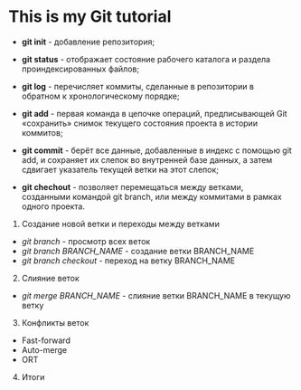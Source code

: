 # This is my Git tutorial

* **git init** - добавление репозитория;

* **git status** - отображает состояние рабочего каталога и раздела проиндексированных файлов;

* **git log** - перечисляет коммиты, сделанные в репозитории в обратном к хронологическому порядке;

* **git add** - первая команда в цепочке операций, предписывающей Git «сохранить» снимок текущего состояния проекта в истории коммитов;

* **git commit** - берёт все данные, добавленные в индекс с помощью git add, и сохраняет их слепок во внутренней базе данных, а затем сдвигает указатель текущей ветки на этот слепок;

* **git chechout** - позволяет перемещаться между ветками, созданными командой git branch, или между коммитами в рамках одного проекта.

1. Создание новой ветки и переходы между ветками
* *git branch* - просмотр всех веток
* *git branch BRANCH_NAME* - создание ветки BRANCH_NAME
* *git branch checkout* - переход на ветку BRANCH_NAME

2. Слияние веток
* *git merge BRANCH_NAME* - слияние ветки BRANCH_NAME в текущую ветку
3. Конфликты веток
* Fast-forward
* Auto-merge
* ORT

4. Итоги
